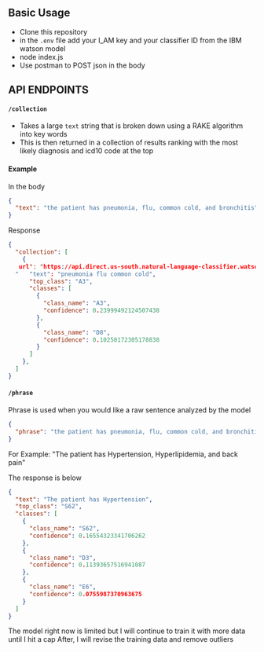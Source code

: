 ## Basic Usage

- Clone this repository
- in the `.env` file add your I_AM key and your classifier ID from the IBM watson model
- node index.js
- Use postman to POST json in the body

## API ENDPOINTS

#### `/collection`

- Takes a large `text` string that is broken down using a RAKE algorithm into key words
- This is then returned in a collection of results ranking with the most likely diagnosis and icd10 code at the top

#### Example

In the body

```json
{
  "text": "the patient has pneumonia, flu, common cold, and bronchitis"
}
```

Response

```json
{
  "collection": [
    {
   url": "https://api.direct.us-south.natural-language-classifier.watson.cloud.ibm.com/v1/classifiers/f5668ax904-nlc-54",
  "   "text": "pneumonia flu common cold",
      "top_class": "A3",
      "classes": [
        {
          "class_name": "A3",
          "confidence": 0.23999492124507438
        },
        {
          "class_name": "D8",
          "confidence": 0.10250172305178838
        }
      ]
    },
  ]
}
```

#### `/phrase`

Phrase is used when you would like a raw sentence analyzed by the model
```json
{
  "phrase": "the patient has pneumonia, flu, common cold, and bronchitis"
}
```

For Example: "The patient has Hypertension, Hyperlipidemia, and back pain"

The response is below

```json
{
  "text": "The patient has Hypertension",
  "top_class": "S62",
  "classes": [
    {
      "class_name": "S62",
      "confidence": 0.16554323341706262
    },
    {
      "class_name": "D3",
      "confidence": 0.11393657516941087
    },
    {
      "class_name": "E6",
      "confidence": 0.0755987370963675
    }
  ]
}
```

The model right now is limited but I will continue to train it with more data until I hit a cap
After, I will revise the training data and remove outliers
